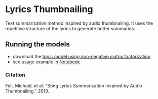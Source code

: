 # Lyrics Thumbnailing
Text summarization method inspired by audio thumbnailing. It uses the repetitive structure of the lyrics to generate better summaries.


## Running the models
- download the [topic model using non-negative matrix factorization](LINK_HERE)
- see usage example in [Notebook](LINK_HERE)


### Citation
Fell, Michael, et al. "Song Lyrics Summarization Inspired by Audio Thumbnailing." 2019.
